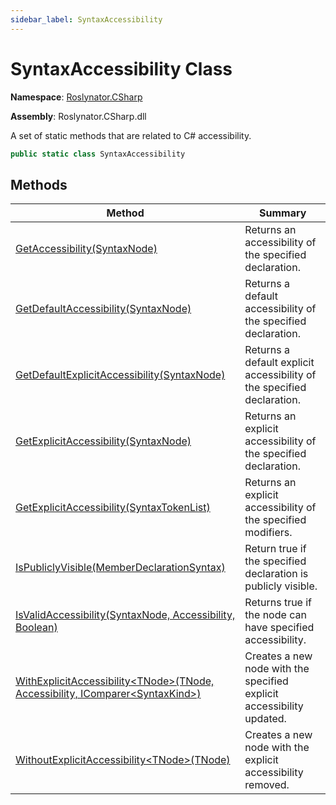 ```yaml
---
sidebar_label: SyntaxAccessibility
---
```


# SyntaxAccessibility Class

**Namespace**: [Roslynator.CSharp](../index.md)

**Assembly**: Roslynator\.CSharp\.dll

  
A set of static methods that are related to C\# accessibility\.

```csharp
public static class SyntaxAccessibility
```

## Methods

| Method | Summary |
| ------ | ------- |
| [GetAccessibility(SyntaxNode)](GetAccessibility/index.md) | Returns an accessibility of the specified declaration\. |
| [GetDefaultAccessibility(SyntaxNode)](GetDefaultAccessibility/index.md) | Returns a default accessibility of the specified declaration\. |
| [GetDefaultExplicitAccessibility(SyntaxNode)](GetDefaultExplicitAccessibility/index.md) | Returns a default explicit accessibility of the specified declaration\. |
| [GetExplicitAccessibility(SyntaxNode)](GetExplicitAccessibility/index.md#2356463790) | Returns an explicit accessibility of the specified declaration\. |
| [GetExplicitAccessibility(SyntaxTokenList)](GetExplicitAccessibility/index.md#1894639516) | Returns an explicit accessibility of the specified modifiers\. |
| [IsPubliclyVisible(MemberDeclarationSyntax)](IsPubliclyVisible/index.md) | Return true if the specified declaration is publicly visible\. |
| [IsValidAccessibility(SyntaxNode, Accessibility, Boolean)](IsValidAccessibility/index.md) | Returns true if the node can have specified accessibility\. |
| [WithExplicitAccessibility&lt;TNode&gt;(TNode, Accessibility, IComparer&lt;SyntaxKind&gt;)](WithExplicitAccessibility/index.md) | Creates a new node with the specified explicit accessibility updated\. |
| [WithoutExplicitAccessibility&lt;TNode&gt;(TNode)](WithoutExplicitAccessibility/index.md) | Creates a new node with the explicit accessibility removed\. |

